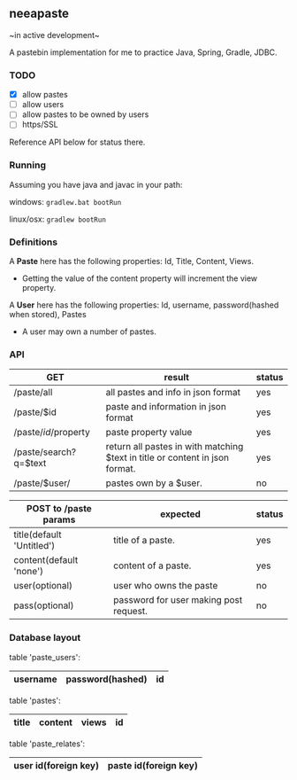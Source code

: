 ## neeapaste

~in active development~

A pastebin implementation for me to practice Java, Spring, Gradle, JDBC.

### TODO
- [x] allow pastes
- [ ] allow users
- [ ] allow pastes to be owned by users
- [ ] https/SSL

Reference API below for status there.

### Running
Assuming you have java and javac in your path:

windows: `gradlew.bat bootRun`

linux/osx: `gradlew bootRun`

### Definitions
A **Paste** here has the following properties: Id, Title, Content, Views.
- Getting the value of the content property will increment the view property.

A **User** here has the following properties: Id, username, password(hashed when stored), Pastes
- A user may own a number of pastes.

### API
GET		| result |	status
--------|--------|---
/paste/all	| all pastes and info in json format | yes
/paste/$id	| paste and information in json format | yes
/paste/$id/$property | paste property value | yes
/paste/search?q=$text	| return all pastes in with matching $text in title or content in json format. | yes
/paste/$user/ | pastes own by a $user. | no

POST to /paste params	| expected | status
------------------------|----------|----
title(default 'Untitled')   | title of a paste. | yes
content(default 'none') | content of a paste. | yes
user(optional)			| user who owns the paste | no
pass(optional)			| password for user making post request. | no

### Database layout
table 'paste_users':

username | password(hashed) | id
------|-----|-----

table 'pastes':

title | content | views | id
------|-----|-----|-----


table 'paste_relates':

user id(foreign key) | paste id(foreign key)
------|-----

